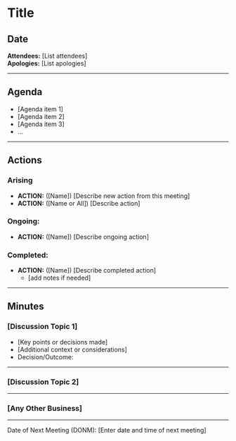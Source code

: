 # Title 
## Date

**Attendees:** [List attendees]  
**Apologies:** [List apologies]

---

## Agenda
- [Agenda item 1]  
- [Agenda item 2]  
- [Agenda item 3]  
- ...  

---

## Actions

### Arising
- **ACTION:** ([Name]) [Describe new action from this meeting]  
- **ACTION:** ([Name or All]) [Describe action]  

### Ongoing: 
- **ACTION:** ([Name]) [Describe ongoing action]  

### Completed: 
- **ACTION:** ([Name]) [Describe completed action]  
  - [add notes if needed]

---

## Minutes

### [Discussion Topic 1]
- [Key points or decisions made]
- [Additional context or considerations]
- Decision/Outcome: 

---

### [Discussion Topic 2]

---

### [Any Other Business]

---

Date of Next Meeting (DONM): [Enter date and time of next meeting]  

